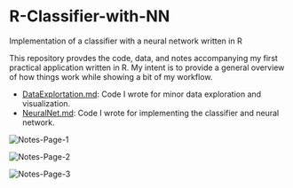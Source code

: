 # R-Classifier-with-NN

Implementation of a classifier with a neural network written in R

This repository provdes the code, data, and notes accompanying my first practical application written in R.  My intent is to provide a general overview of how things work while showing a bit of my workflow.

* [DataExplortation.md](DataExploration.md): Code I wrote for minor data exploration and visualization.
* [NeuralNet.md](NeuralNet.md): Code I wrote for implementing the classifier and neural network.

![Notes-Page-1](/Notes/handCalculations_1_colored.jpg, "Hand Calculations Page-1")

![Notes-Page-2](/Notes/handCalculations_2_colored.jpg, "Hand Calculations Page-2")

![Notes-Page-3](/Notes/handCalculations_3_colored.jpg, "Hand Calculations Page-3")
